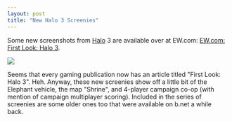 ```yaml
---
layout: post
title: "New Halo 3 Screenies"
---
```


<p>Some new screenshots from <a title="Halo" href="http://www.bungie.net" target="_blank">Halo</a> 3 are available over at EW.com: <a href="http://www.ew.com/ew/gallery/0,,20054031,00.html" target="_blank">EW.com: First Look: Halo 3</a>.</p>
  
<p><img src="http://img2.timeinc.net/ew/dynamic/imgs/070829/halo/08-22-07-02_l.jpg" /></p>
  
<p>Seems that every gaming publication now has an article titled "First Look: Halo 3".  Heh.  Anyway, these new screenies show off a little bit of the Elephant vehicle, the map "Shrine", and 4-player campaign co-op (with mention of campaign multiplayer scoring).  Included in the series of screenies are some older ones too that were available on b.net a while back.</p>
 
